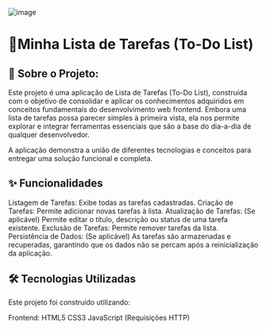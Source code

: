 ![image](https://github.com/user-attachments/assets/af6e6b53-5f17-4c71-b23c-43c8591ce402)


<h1>📝Minha Lista de Tarefas (To-Do List)</h1>


<h2>🚀 Sobre o Projeto:</h2>
Este projeto é uma aplicação de Lista de Tarefas (To-Do List), construída com o objetivo de consolidar e aplicar os conhecimentos adquiridos em conceitos fundamentais do desenvolvimento web frontend. Embora uma lista de tarefas possa parecer simples à primeira vista, ela nos permite explorar e integrar ferramentas essenciais que são a base do dia-a-dia de qualquer desenvolvedor.

A aplicação demonstra a união de diferentes tecnologias e conceitos para entregar uma solução funcional e completa.

<h2>✨ Funcionalidades</h2>
Listagem de Tarefas: Exibe todas as tarefas cadastradas.
Criação de Tarefas: Permite adicionar novas tarefas à lista.
Atualização de Tarefas: (Se aplicável) Permite editar o título, descrição ou status de uma tarefa existente.
Exclusão de Tarefas: Permite remover tarefas da lista.
Persistência de Dados: (Se aplicável) As tarefas são armazenadas e recuperadas, garantindo que os dados não se percam após a reinicialização da aplicação.

<h2>🛠️ Tecnologias Utilizadas</h2>
Este projeto foi construído utilizando:

Frontend:
HTML5
CSS3
JavaScript (Requisições HTTP)
